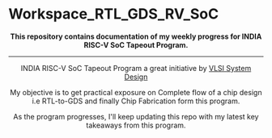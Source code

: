 # Workspace_RTL_GDS_RV_SoC

<div align="center">
<b>This repository contains documentation of my weekly progress for INDIA RISC-V SoC Tapeout Program.</b>
</div>


-------------------------------


<div align="center">
  INDIA RISC-V SoC Tapeout Program a great initiative by <a href="https://www.vlsisystemdesign.com/" target="_blank">VLSI System Design</a>
  
  My objective is to get practical exposure on Complete flow of a chip design i.e RTL-to-GDS and finally Chip Fabrication form this program.
  
  As the program progresses, I'll keep updating this repo with my latest key takeaways from this program.
</div>
